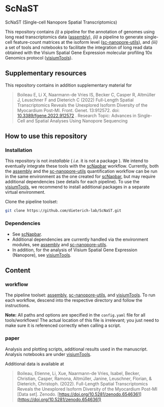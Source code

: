 
# ScNaST
ScNaST (Single-cell Nanopore Spatial Transcriptomics)

This repository contains *(i)* a pipeline for the annotation of genomes using long read transcriptomics data ([assembly](workflow/assembly/)), *(ii)* a pipeline to generate single-cell feature-count matrices at the isoform level ([sc-nanopore-utils](workflow/sc-nanopore-utils/)), and *(iii)* a set of tools and notebooks to facilitate the integration of long read data obtained with the Visium Spatial Gene Expression molecular profiling 10x Genomics protocol ([visiumTools](workflow/visiumtools/)).


## Supplementary resources 

This repository contains in addition supplementary material for

> Boileau E, Li X, Naarmann-de Vries IS, Becker C, Casper R, Altmüller J, Leuschner F and Dieterich C (2022)
> Full-Length Spatial Transcriptomics Reveals the Unexplored Isoform Diversity of the Myocardium Post-MI.
> Front. Genet. 13:912572. doi: [10.3389/fgene.2022.912572](https://www.frontiersin.org/articles/10.3389/fgene.2022.912572/full) .
> Research Topic: Advances in Single-Cell and Spatial Analyses Using Nanopore Sequencing


## How to use this repository

### Installation

This repository is not *installable* ( *i.e.* it is not a package ). We intend to eventually integrate these tools with the [scNapbar](https://github.com/dieterich-lab/single-cell-nanopore) workflow. Currently, both the [assembly](workflow/assembly/) and the [sc-nanopore-utils](workflow/sc-nanopore-utils/) quantification workflow can be run in the same environment as the one created for [scNapbar](https://github.com/dieterich-lab/single-cell-nanopore), but may
require additional dependencies (see details for each pipeline). To use the [visiumTools](workflow/visiumtools/), we recommend to install additional packages in a separate virtual environment.

Clone the pipeline toolset:

```bash
git clone https://github.com/dieterich-lab/ScNaST.git
```

### Dependencies

- See [scNapbar](https://github.com/dieterich-lab/single-cell-nanopore).
- Additional dependencies are currently handled via the environment modules, see [assembly](workflow/assembly/) and [sc-nanopore-utils](workflow/sc-nanopore-utils/).
- In addition, for the analysis of Visium Spatial Gene Expression (Nanopore), see [visiumTools](workflow/visiumtools/).


## Content

### workflow

The pipeline toolset: [assembly](workflow/assembly/), [sc-nanopore-utils](workflow/sc-nanopore-utils/), and [visiumTools](workflow/visiumtools/).
To run each workflow, descend into the respective directory and follow the instructions.

**Note:** All paths and options are specified in the `config.yaml` file for all tools/workflows! The actual location of this file is irrelevant; you just 
need to make sure it is referenced correctly when calling a script.

### paper

Analysis and plotting scripts, additional results used in the manuscript. Analysis notebooks are under [visiumTools](workflow/visiumtools/).

Additional data is available at

> Boileau, Etienne, Li, Xue, Naarmann-de Vries, Isabel, Becker, Christian, Casper, Ramona, Altmüller, Janine, Leuschner, Florian, & Dieterich, Christoph. (2022).
> Full-Length Spatial Transcriptomics Reveals the Unexplored Isoform Diversity of the Myocardium Post-MI [Data set]. 
> Zenodo. [https://doi.org/10.5281/zenodo.6546361](https://doi.org/10.5281/zenodo.6546361)


